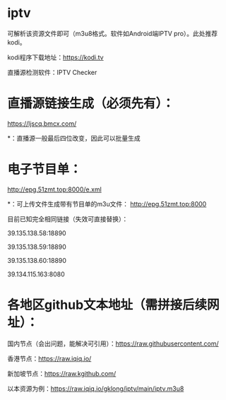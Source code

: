 # iptv

可解析该资源文件即可（m3u8格式。软件如Android端IPTV pro）。此处推荐kodi。

kodi程序下载地址：https://kodi.tv

直播源检测软件：IPTV Checker

# 直播源链接生成（必须先有）：
https://ljscq.bmcx.com/

*：直播源一般最后四位改变，因此可以批量生成

# 电子节目单：
http://epg.51zmt.top:8000/e.xml

*：可上传文件生成带有节目单的m3u文件：
http://epg.51zmt.top:8000



目前已知完全相同链接（失效可直接替换）：

39.135.138.58:18890

39.135.138.59:18890

39.135.138.60:18890

39.134.115.163:8080


# 各地区github文本地址（需拼接后续网址）：

国内节点（会出问题，能解决可引用）：https://raw.githubusercontent.com/

香港节点：https://raw.iqiq.io/

新加坡节点：https://raw.kgithub.com/

以本资源为例：https://raw.iqiq.io/gklong/iptv/main/iptv.m3u8
